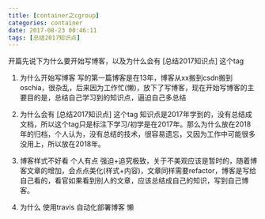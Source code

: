 ```yaml
---
title: [container之cgroup] 
categories: container
date: 2017-08-23 00:46:11
tags: [总结2017知识点]
---
```


  开篇先说下为什么要开始写博客，以及为什么会有 [总结2017知识点] 这个tag

1. 为什么开始写博客
  写的第一篇博客是在13年，博客从xx搬到csdn搬到oschia，很杂乱，后来因为工作忙(懒)，放下了写博客，现在开始写博客的主要目的是，总结自己学习到的知识点，逼迫自己多总结

2. 为什么会有 [总结2017知识点] 这个tag
  知识点是2017年学到的，没有总结成文档，所以这个tag只是标注下学习/初学是在2017年。那么为什么放在2018年的归档，个人认为，没有总结的技术，很容易遗忘，又因为工作中可能很多没用上，所以放在2018年。

3. 博客样式不好看
  个人有点 强迫+追究极致，关于不美观应该是暂时的，随着博客文章的增加，会点点美化(样式+内容)，文章同样需要refactor，博客是写给自己看的，看官如果看到别人的文章，应该总结成自己的知识，写到自己博客。
4. 为什么 使用travis 自动化部署博客
  懒


